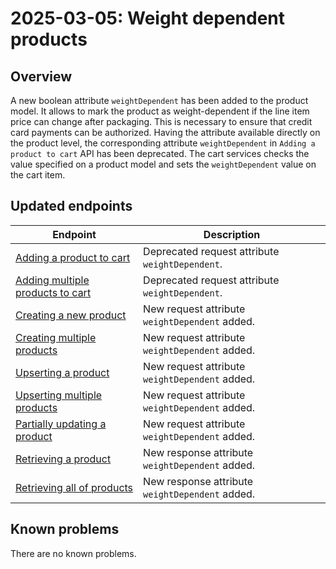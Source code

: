 ---
---
# 2025-03-05: Weight dependent products

## Overview

A new boolean attribute `weightDependent` has been added to the product model. It allows to mark the product as weight-dependent if the line item price can change after packaging. This is necessary to ensure that credit card payments can be authorized.
Having the attribute available directly on the product level, the corresponding attribute `weightDependent` in `Adding a product to cart` API has been deprecated. The cart services checks the value specified on a product model and sets the `weightDependent` value on the cart item.

## Updated endpoints

| Endpoint                                                                                          | Description                                     |
|---------------------------------------------------------------------------------------------------|-------------------------------------------------|
| [Adding a product to cart](/openapi/cart/#operation/POST-cart-add-item-to-cart)                   | Deprecated request attribute `weightDependent`. |
| [Adding multiple products to cart](/openapi/cart/#operation/POST-cart-add-multiple-items-to-cart) | Deprecated request attribute `weightDependent`. |
| [Creating a new product](/openapi/product/#operation/POST-product-create-product)                 | New request attribute `weightDependent` added.  |
| [Creating multiple products](/openapi/product/#operation/POST-product-create-bulk-products)       | New request attribute `weightDependent` added.  |
| [Upserting a product](openapi/product/#operation/PUT-product-update-product)                      | New request attribute `weightDependent` added.   |
| [Upserting multiple products](/openapi/product/#operation/PUT-product-update-bulk-products)       | New request attribute `weightDependent` added.   |
| [Partially updating a product](/openapi/product/#operation/PATCH-product-update-product)          | New request attribute `weightDependent` added.   |
| [Retrieving a product](/openapi/product/#operation/GET-product-retrieve-product)                  | New response attribute `weightDependent` added.  |
| [Retrieving all of products](/openapi/product/#operation/GET-product-list-products)               | New response attribute `weightDependent` added.  |

## Known problems

There are no known problems.